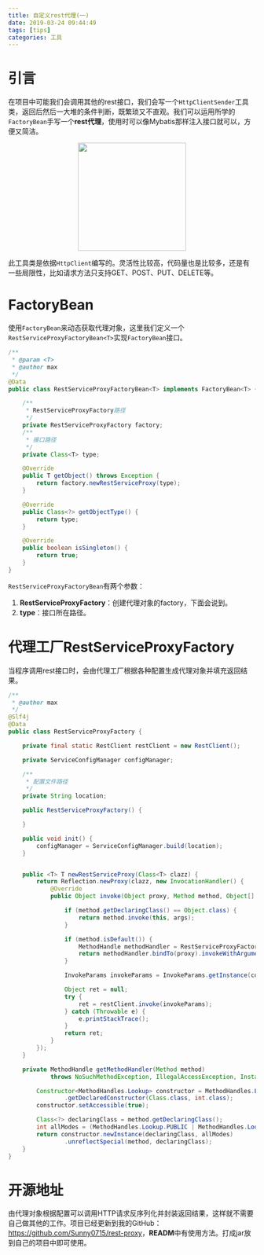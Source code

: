 ```yaml
---
title: 自定义rest代理(一)
date: 2019-03-24 09:44:49
tags: [tips]
categories: 工具
---
```


# 引言

在项目中可能我们会调用其他的rest接口，我们会写一个`HttpClientSender`工具类，返回后然后一大堆的条件判断，既繁琐又不直观。我们可以运用所学的`FactoryBean`手写一个**rest代理**，使用时可以像Mybatis那样注入接口就可以，方便又简洁。<div align=center><img width="220" height="220" src="../../../../images/2019/1-3/restful.png" algin="center"/></div>

此工具类是依据`HttpClient`编写的。灵活性比较高，代码量也是比较多，还是有一些局限性，比如请求方法只支持GET、POST、PUT、DELETE等。

# FactoryBean

使用`FactoryBean`来动态获取代理对象，这里我们定义一个`RestServiceProxyFactoryBean<T>`实现`FactoryBean`接口。

```java
/**
 * @param <T>
 * @author max
 */
@Data
public class RestServiceProxyFactoryBean<T> implements FactoryBean<T> {

    /**
     * RestServiceProxyFactory路径
     */
    private RestServiceProxyFactory factory;
    /**
     * 接口路径
     */
    private Class<T> type;

    @Override
    public T getObject() throws Exception {
        return factory.newRestServiceProxy(type);
    }

    @Override
    public Class<?> getObjectType() {
        return type;
    }

    @Override
    public boolean isSingleton() {
        return true;
    }
}
```

`RestServiceProxyFactoryBean`有两个参数：

1. **RestServiceProxyFactory**：创建代理对象的factory，下面会说到。
2. **type**：接口所在路径。

# 代理工厂RestServiceProxyFactory

当程序调用rest接口时，会由代理工厂根据各种配置生成代理对象并填充返回结果。

```java
/**
 * @author max
 */
@Slf4j
@Data
public class RestServiceProxyFactory {

    private final static RestClient restClient = new RestClient();

    private ServiceConfigManager configManager;

    /**
     * 配置文件路径
     */
    private String location;

    public RestServiceProxyFactory() {

    }

    public void init() {
        configManager = ServiceConfigManager.build(location);
    }


    public <T> T newRestServiceProxy(Class<T> clazz) {
        return Reflection.newProxy(clazz, new InvocationHandler() {
            @Override
            public Object invoke(Object proxy, Method method, Object[] args) throws Throwable {

                if (method.getDeclaringClass() == Object.class) {
                    return method.invoke(this, args);
                }

                if (method.isDefault()) {
                    MethodHandle methodHandler = RestServiceProxyFactory.this.getMethodHandler(method);
                    return methodHandler.bindTo(proxy).invokeWithArguments(args);
                }

                InvokeParams invokeParams = InvokeParams.getInstance(configManager, method, args);

                Object ret = null;
                try {
                    ret = restClient.invoke(invokeParams);
                } catch (Throwable e) {
                    e.printStackTrace();
                }
                return ret;
            }
        });
    }

    private MethodHandle getMethodHandler(Method method)
            throws NoSuchMethodException, IllegalAccessException, InstantiationException, java.lang.reflect.InvocationTargetException {

        Constructor<MethodHandles.Lookup> constructor = MethodHandles.Lookup.class
                .getDeclaredConstructor(Class.class, int.class);
        constructor.setAccessible(true);

        Class<?> declaringClass = method.getDeclaringClass();
        int allModes = (MethodHandles.Lookup.PUBLIC | MethodHandles.Lookup.PRIVATE | MethodHandles.Lookup.PROTECTED | MethodHandles.Lookup.PACKAGE);
        return constructor.newInstance(declaringClass, allModes)
                .unreflectSpecial(method, declaringClass);
    }
}
```

# 开源地址

由代理对象根据配置可以调用HTTP请求反序列化并封装返回结果，这样就不需要自己做其他的工作。项目已经更新到我的GitHub：<https://github.com/Sunny0715/rest-proxy>，**READM**中有使用方法。打成jar放到自己的项目中即可使用。
